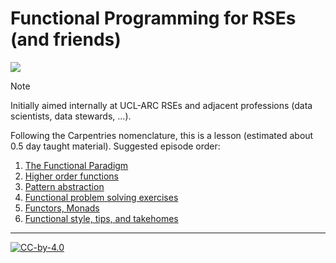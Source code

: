 # Functional Programming for RSEs (and friends)

![](https://upload.wikimedia.org/wikipedia/commons/8/8f/Orange_lambda.svg)

> [!NOTE]
> Initially aimed internally at UCL-ARC RSEs and adjacent professions (data scientists, data stewards, ...).

Following the Carpentries nomenclature, this is a lesson (estimated about 0.5 day taught material).
Suggested episode order:

1. [The Functional Paradigm](./01-functional-paradigm.md)
1. [Higher order functions](./02-higher-order.md)
1. [Pattern abstraction]()
1. [Functional problem solving exercises](./04-exercises.md)
1. [Functors, Monads]()
1. [Functional style, tips, and takehomes]()

---

[![CC-by-4.0](https://mirrors.creativecommons.org/presskit/buttons/88x31/svg/by.svg)](https://creativecommons.org/licenses/by/4.0/)

